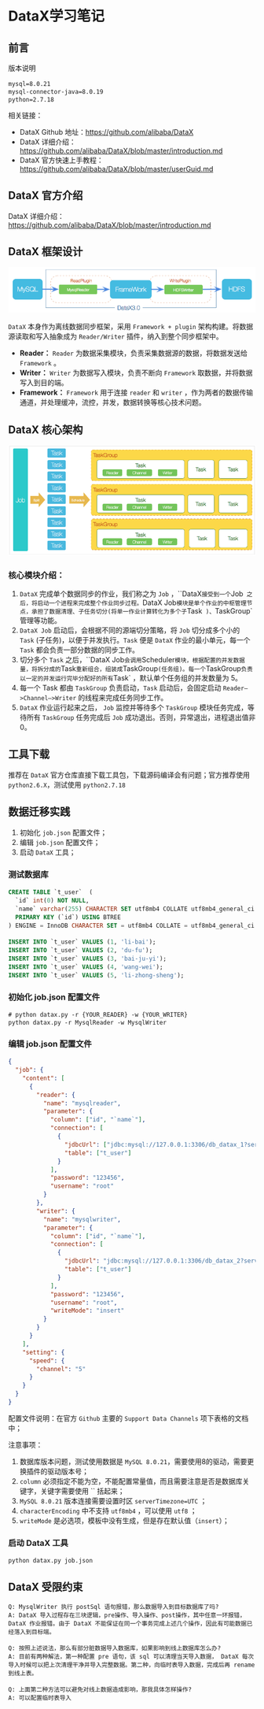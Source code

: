 # DataX学习笔记

## 前言

版本说明

```properties
mysql=8.0.21
mysql-connector-java=8.0.19
python=2.7.18
```

相关链接：

* DataX Github 地址：https://github.com/alibaba/DataX
* DataX 详细介绍：https://github.com/alibaba/DataX/blob/master/introduction.md
* DataX 官方快速上手教程：https://github.com/alibaba/DataX/blob/master/userGuid.md

## DataX 官方介绍

DataX 详细介绍：https://github.com/alibaba/DataX/blob/master/introduction.md

## DataX 框架设计

![DataxX架构设计](img/DataxX架构设计.png)

`DataX` 本身作为离线数据同步框架，采用 `Framework + plugin` 架构构建。将数据源读取和写入抽象成为 `Reader/Writer` 插件，纳入到整个同步框架中。

- **Reader：** `Reader` 为数据采集模块，负责采集数据源的数据，将数据发送给 `Framework` 。
- **Writer：** `Writer` 为数据写入模块，负责不断向 `Framework`  取数据，并将数据写入到目的端。
- **Framework：** `Framework` 用于连接 `reader`  和 `writer`  ，作为两者的数据传输通道，并处理缓冲，流控，并发，数据转换等核心技术问题。

## DataX 核心架构

![DataX核心架构](img/DataX核心架构.png)

### 核心模块介绍：

1. `DataX` 完成单个数据同步的作业，我们称之为 `Job` ，``DataX` 接受到一个 `Job` 之后，将启动一个进程来完成整个作业同步过程。`DataX Job` 模块是单个作业的中枢管理节点，承担了数据清理、子任务切分(将单一作业计算转化为多个子 `Task` )、`TaskGroup` 管理等功能。
2. `DataX Job` 启动后，会根据不同的源端切分策略，将 `Job` 切分成多个小的 `Task` (子任务)，以便于并发执行。`Task` 便是 `DataX` 作业的最小单元，每一个 `Task` 都会负责一部分数据的同步工作。
3. 切分多个 `Task` 之后，``DataX Job` 会调用 `Scheduler` 模块，根据配置的并发数据量，将拆分成的 `Task` 重新组合，组装成 `TaskGroup` (任务组)。每一个 `TaskGroup` 负责以一定的并发运行完毕分配好的所有 `Task` ，默认单个任务组的并发数量为 5。
4. 每一个 Task 都由 `TaskGroup` 负责启动，`Task` 启动后，会固定启动 `Reader—>Channel—>Writer` 的线程来完成任务同步工作。
5. `DataX` 作业运行起来之后， `Job` 监控并等待多个 `TaskGroup` 模块任务完成，等待所有 `TaskGroup` 任务完成后 `Job` 成功退出。否则，异常退出，进程退出值非 0。

## 工具下载

推荐在 `DataX` 官方仓库直接下载工具包，下载源码编译会有问题；官方推荐使用 `python2.6.X`，测试使用 `python2.7.18`

## 数据迁移实践

1. 初始化 `job.json` 配置文件；
2. 编辑 `job.json` 配置文件；
3. 启动 `DataX` 工具；

### 测试数据库

```sql
CREATE TABLE `t_user`  (
  `id` int(0) NOT NULL,
  `name` varchar(255) CHARACTER SET utf8mb4 COLLATE utf8mb4_general_ci NULL DEFAULT NULL,
  PRIMARY KEY (`id`) USING BTREE
) ENGINE = InnoDB CHARACTER SET = utf8mb4 COLLATE = utf8mb4_general_ci ROW_FORMAT = Dynamic;

INSERT INTO `t_user` VALUES (1, 'li-bai');
INSERT INTO `t_user` VALUES (2, 'du-fu');
INSERT INTO `t_user` VALUES (3, 'bai-ju-yi');
INSERT INTO `t_user` VALUES (4, 'wang-wei');
INSERT INTO `t_user` VALUES (5, 'li-zhong-sheng');
```

### 初始化 job.json 配置文件

```shell
# python datax.py -r {YOUR_READER} -w {YOUR_WRITER}
python datax.py -r MysqlReader -w MysqlWriter 
```

### 编辑 job.json 配置文件

```json
{
  "job": {
    "content": [
      {
        "reader": {
          "name": "mysqlreader",
          "parameter": {
            "column": ["id", "`name`"],
            "connection": [
              {
                "jdbcUrl": ["jdbc:mysql://127.0.0.1:3306/db_datax_1?serverTimezone=UTC"],
                "table": ["t_user"]
              }
            ],
            "password": "123456",
            "username": "root"
          }
        },
        "writer": {
          "name": "mysqlwriter",
          "parameter": {
            "column": ["id", "`name`"],
            "connection": [
              {
                "jdbcUrl": "jdbc:mysql://127.0.0.1:3306/db_datax_2?serverTimezone=UTC&useUnicode=true&characterEncoding=utf8",
                "table": ["t_user"]
              }
            ],
            "password": "123456",
            "username": "root",
            "writeMode": "insert"
          }
        }
      }
    ],
    "setting": {
      "speed": {
        "channel": "5"
      }
    }
  }
}
```

配置文件说明：在官方 `Github` 主要的 `Support Data Channels` 项下表格的文档中；

注意事项：

1. 数据库版本问题，测试使用数据是 `MySQL 8.0.21`，需要使用8的驱动，需要更换插件的驱动版本号；
2. `column` 必须指定不能为空，不能配置常量值，而且需要注意是否是数据库关键字，关键字需要使用 \`\` 括起来；
3. `MySQL 8.0.21` 版本连接需要设置时区 `serverTimezone=UTC` ；
4. `characterEncoding` 中不支持 `utf8mb4` ，可以使用 `utf8` ；
5. `writeMode` 是必选项，模板中没有生成，但是存在默认值（`insert`）；

### 启动 DataX 工具

```shell
python datax.py job.json
```

## DataX 受限约束

```
Q: MysqlWriter 执行 postSql 语句报错，那么数据导入到目标数据库了吗?
A: DataX 导入过程存在三块逻辑，pre操作、导入操作、post操作，其中任意一环报错，DataX 作业报错。由于 DataX 不能保证在同一个事务完成上述几个操作，因此有可能数据已经落入到目标端。

Q: 按照上述说法，那么有部分脏数据导入数据库，如果影响到线上数据库怎么办?
A: 目前有两种解法，第一种配置 pre 语句，该 sql 可以清理当天导入数据， DataX 每次导入时候可以把上次清理干净并导入完整数据。第二种，向临时表导入数据，完成后再 rename 到线上表。

Q: 上面第二种方法可以避免对线上数据造成影响，那我具体怎样操作?
A: 可以配置临时表导入
```



